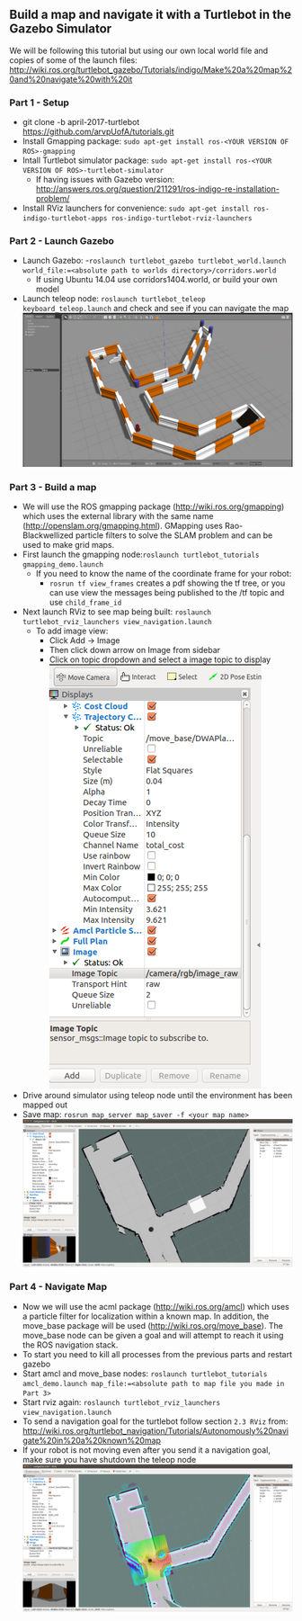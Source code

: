 ## Build a map and navigate it with a Turtlebot in the Gazebo Simulator

We will be following this tutorial but using our own local world file and copies of some of the launch files: http://wiki.ros.org/turtlebot_gazebo/Tutorials/indigo/Make%20a%20map%20and%20navigate%20with%20it

### Part 1 - Setup
- git clone -b april-2017-turtlebot https://github.com/arvpUofA/tutorials.git
- Install Gmapping package: `sudo apt-get install ros-<YOUR VERSION OF ROS>-gmapping`
- Intall Turtlebot simulator package: `sudo apt-get install ros-<YOUR VERSION OF ROS>-turtlebot-simulator`
  - If having issues with Gazebo version: http://answers.ros.org/question/211291/ros-indigo-re-installation-problem/
- Install RViz launchers for convenience: `sudo apt-get install ros-indigo-turtlebot-apps ros-indigo-turtlebot-rviz-launchers`

### Part 2 - Launch Gazebo
- Launch Gazebo:
  -`roslaunch turtlebot_gazebo turtlebot_world.launch world_file:=<absolute path to worlds directory>/corridors.world`
  - If using Ubuntu 14.04 use corridors1404.world, or build your own model
- Launch teleop node: `roslaunch turtlebot_teleop keyboard_teleop.launch` and check and see if you can navigate the map
![Alt text](turtlebot_tutorials/pictures/gazebo_bringup.png?raw=true "Gazebo turtlebot bringup")

### Part 3 - Build a map
- We will use the ROS gmapping package (http://wiki.ros.org/gmapping) which uses the external library with the same name (http://openslam.org/gmapping.html). GMapping uses Rao-Blackwellized particle filters to solve the SLAM problem and can be used to make grid maps.
- First launch the gmapping node:`roslaunch turtlebot_tutorials gmapping_demo.launch`
  - If you need to know the name of the coordinate frame for your robot:
    - `rosrun tf view_frames` creates a pdf showing the tf tree, or you can use view the messages being published to the /tf topic and use `child_frame_id`
- Next launch RViz to see map being built: `roslaunch turtlebot_rviz_launchers view_navigation.launch`
  - To add image view:
      - Click Add -> Image 
      - Then click down arrow on Image from sidebar
      - Click on topic dropdown and select a image topic to display
![Alt text](turtlebot_tutorials/pictures/rviz1.png?raw=true "Rviz image view help")
- Drive around simulator using teleop node until the environment has been mapped out
- Save map: `rosrun map_server map_saver -f <your map name>`
![Alt text](turtlebot_tutorials/pictures/rviz2.png?raw=true "Rviz mapping visualization")

### Part 4 - Navigate Map
- Now we will use the acml package (http://wiki.ros.org/amcl) which uses a particle filter for localization within a known map. In addition, the move_base package will be used (http://wiki.ros.org/move_base). The move_base node can be given a goal and will attempt to reach it using the ROS navigation stack. 
- To start you need to kill all processes from the previous parts and restart gazebo 
- Start amcl and move_base nodes: `roslaunch turtlebot_tutorials amcl_demo.launch map_file:=<absolute path to map file you made in Part 3>`
- Start rviz again: `roslaunch turtlebot_rviz_launchers view_navigation.launch`
- To send a navigation goal for the turtlebot follow section `2.3 RViz` from: http://wiki.ros.org/turtlebot_navigation/Tutorials/Autonomously%20navigate%20in%20a%20known%20map
- If your robot is not moving even after you send it a navigation goal, make sure you have shutdown the teleop node
![Alt text](turtlebot_tutorials/pictures/rviz3.png?raw=true "Rviz acml in action")
